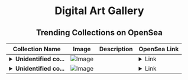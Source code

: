 <div align="center">

# Digital Art Gallery

## Trending Collections on OpenSea

| Collection Name                       | Image                                                                                     | Description                       | OpenSea Link                                                                                          |
|---------------------------------------|-------------------------------------------------------------------------------------------|-----------------------------------|--------------------------------------------------------------------------------------------------------|
| **<details><summary>Unidentified co...</summary>Unidentified contract b03b9dc7-d897-427e-929c-298c27612c93</details>** | ![Image](https://i.seadn.io/s/raw/files/4e104055d0efa6a7476555699f52a8b9.gif?w=500&auto=format?w=200&auto=format) |  | <details><summary>Link</summary>[Unidentified contract b03b9dc7-d897-427e-929c-298c27612c93](https://opensea.io/collection/unidentified-contract-b03b9dc7-d897-427e-929c-298c)</details> |
| **<details><summary>Unidentified co...</summary>Unidentified contract 7756785a-f393-4874-833d-f1741c7ead49</details>** | ![Image](https://i.seadn.io/s/raw/files/4e104055d0efa6a7476555699f52a8b9.gif?w=500&auto=format?w=200&auto=format) |  | <details><summary>Link</summary>[Unidentified contract 7756785a-f393-4874-833d-f1741c7ead49](https://opensea.io/collection/unidentified-contract-7756785a-f393-4874-833d-f174)</details> |

</div>